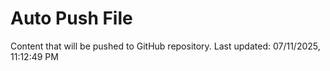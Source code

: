 # Auto Push File

Content that will be pushed to GitHub repository.
Last updated: 07/11/2025, 11:12:49 PM
